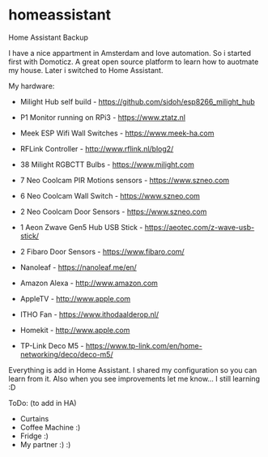 # homeassistant

Home Assistant Backup

I have a nice appartment in Amsterdam and love automation. So i started first with Domoticz. A great open source platform to learn how to auotmate my house. Later i switched to Home Assistant.

My hardware:
- Milight Hub self build - https://github.com/sidoh/esp8266_milight_hub

- P1 Monitor running on RPi3 - https://www.ztatz.nl
- Meek ESP Wifi Wall Switches - https://www.meek-ha.com

- RFLink Controller - http://www.rflink.nl/blog2/

- 38 Milight RGBCTT Bulbs - https://www.milight.com

- 7 Neo Coolcam PIR Motions sensors - https://www.szneo.com
- 6 Neo Coolcam Wall Switch - https://www.szneo.com
- 2 Neo Coolcam Door Sensors - https://www.szneo.com

- 1 Aeon Zwave Gen5 Hub USB Stick - https://aeotec.com/z-wave-usb-stick/

- 2 Fibaro Door Sensors - https://www.fibaro.com/

- Nanoleaf - https://nanoleaf.me/en/
- Amazon Alexa - http://www.amazon.com
- AppleTV - http://www.apple.com
- ITHO Fan - https://www.ithodaalderop.nl/
- Homekit - http://www.apple.com

- TP-Link Deco M5 - https://www.tp-link.com/en/home-networking/deco/deco-m5/

Everything is add in Home Assistant. I shared my configuration so you can learn from it.
Also when you see improvements let me know... I still learning :D

ToDo: (to add in HA)
- Curtains
- Coffee Machine :)
- Fridge :)
- My partner :) :)
